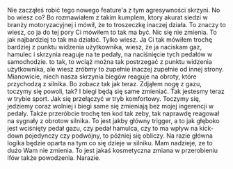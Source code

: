 Nie zacząłeś robić tego nowego feature'a z tym agresywności skrzyni. No bo wiesz co? Bo rozmawiałem z takim kumplem, ktory akurat siedzi w branży motoryzacyjnej i mówił, że to troszeczkę inaczej działa. To znaczy to wiesz, co ja do tej pory Ci mówiłem to tak ma być. Nic się nie zmienia. To jak najbardziej to tak ma działać. Tylko wiesz. Ja Ci tak mówiłem trochę bardziej z punktu widzenia użytkownika, wiesz, że ja naciskam gaz, hamulec i skrzynia reaguje na te pedały, na naciśnięcie tych pedałów w samochodzie. to tak, to wciąż można tak postrzegać z punktu widzenia użytkownika, ale wiesz zróbmy to zupełnie inaczej zupełnie od innej strony. Mianowicie, niech nasza skrzynia biegów reaguje na obroty, które przychodzą z silnika. Bo zobacz tak jak teraz. Zdjąłem nogę z gazu, toczymy się powoli, tak? I biegi będą się same zmieniać. Tak jestesmy teraz w trybie sport. Jak się przełączyć w tryb komfortowy. Toczymy się, jedziemy coraz wolniej i biegi same się zmieniają bez mojej ingerencji w pedały. Także przeróbcie trochę ten kod tak zeby, tak naprawdę reagował na sygnały z obrotow silnika. To jest jakby główny trigger, a to jak głęboko jest wciśnięty pedał gazu, czy pedał hamulca, czy to ma wpływ na kick-down pojedynczy czy podwójny, to później się obliczy. Na razie główna logika będzie oparta na tym co się dzieje w silniku. Mam nadzieje, ze to dużo Wam nie zmienia. To jest jakaś kosmetyczna zmiana w przerobieniu ifów także powodzenia. Narazie.